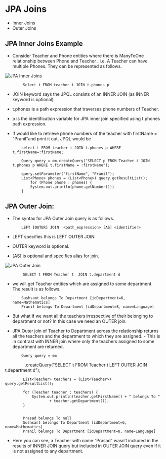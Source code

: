 #	JPA Joins


-	Inner Joins
-	Outer Joins


##	JPA Inner Joins Example


-	Consider Teacher and Phone entities where there is ManyToOne relationship between Phone and Teacher . i.e. A Teacher can have multiple Phones. They can be represented as follows.

![JPA Inner Joins](http://www.thejavageek.com/wp-content/uploads/2014/03/JPA-Inner-joins.png)

		
			Select t FROM teacher t JOIN t.phones p
			
		
-	JOIN keyword says the JPQL consists of an INNER JOIN (as INNER keyword is optional)
-	t.phones  is a path expression that traverses phone numbers of Teacher.
-	p is the identification variable for JPA inner join specified using  t.phones  path expression.		

-	If would like to retrieve phone numbers of the teacher with firstName = "Pranil"and print it out. JPQL would be
	
	
			select t FROM teacher t JOIN t.phones p WHERE t.firstName=:firstName;
			
			Query query = em.createQuery("SELECT p FROM Teacher t JOIN t.phones p WHERE t.firstName = :firstName");

			query.setParameter("firstName", "Pranil");
			List<Phone> phones = (List<Phone>) query.getResultList();
				for (Phone phone : phones) {
				System.out.println(phone.getNumber());
			}
			
##	JPA Outer Join:


-	The syntax for JPA Outer Join query is as follows.


			LEFT [OUTER] JOIN  <path_expression> [AS] <identifier>

-	LEFT specifies this is LEFT OUTER JOIN
-	OUTER keyword is optional.
-	[AS] is optional and specifies alias for join.			

![JPA Outer Join](http://www.thejavageek.com/wp-content/uploads/2014/03/Outer-join.png)

	
			SELECT t FROM Teacher t  JOIN t.department d
			
-	we will get Teacher entities which are assigned to some department. The result is as follows.

			Sushsant belongs To Department [idDepartment=6, name=Mathematics]
			Pranil belongs To Department [idDepartment=8, name=Language]
			
			
-	But what if we want all the teachers irrespective of their belonging to department or not? In this case we need an OUTER join.
-	JPA Outer join of Teacher to Department across the relationship returns all the teachers and the department to which they are assigned. -	This is in contrast with INNER join where only the teachers assigned to some department are returned.

			Query query = em
                .createQuery("SELECT t FROM Teacher t LEFT OUTER  JOIN t.department d");

	        List<Teacher> teachers = (List<Teacher>) query.getResultList();

	        for (Teacher teacher : teachers) {
	            System.out.println(teacher.getFirstName() + " belongs To "
	                    + teacher.getDepartment());
	        }

	
			Prasad belongs To null
			Sushsant belongs To Department [idDepartment=6, name=Mathematics]
			Pranil belongs To Department [idDepartment=8, name=Language]
			

-	Here you can see, a Teacher with name “Prasad” wasn’t included in the results of INNER JOIN query but included in OUTER JOIN query even if it is not assigned to any department.


